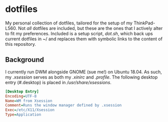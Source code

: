# dotfiles
My personal collection of dotfiles, tailored for the setup of my ThinkPad-L560. 
Not _all_ dotfiles are included, but these are the ones that I actively alter to fit my preferences.
Included is a setup script, _dot.sh_, which back ups current dotfiles in ~/ and replaces them with symbolic links to the content of this repository.

## Background
I currently run DWM alongside GNOME (sue me!) on Ubuntu 18.04. As such, my _.xsession_ serves as both my _.xinirc_ and _.profile_.
The following desktop entry (#.desktop) is placed in _/usr/share/xsessions_. 

``` Ini
[Desktop Entry]
Encoding=UTF-8
Name=WM from Xsession
Comment=Runs the window manager defined by .xsession
Exec=/etc/X11/Xsession
Type=Application
```

